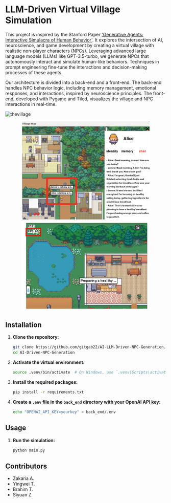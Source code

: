 # LLM-Driven Virtual Village Simulation

This project is inspired by the Stanford Paper ['Generative Agents: Interactive Simulacra of Human Behavior'](https://arxiv.org/abs/2304.03442). It explores the intersection of AI, neuroscience, and game development by creating a virtual village with realistic non-player characters (NPCs). Leveraging advanced large language models (LLMs) like GPT-3.5-turbo, we generate NPCs that autonomously interact and simulate human-like behaviors. Techniques in prompt engineering fine-tune the interactions and decision-making processes of these agents.

Our architecture is divided into a back-end and a front-end. The back-end handles NPC behavior logic, including memory management, emotional responses, and interactions, inspired by neuroscience principles. The front-end, developed with Pygame and Tiled, visualizes the village and NPC interactions in real-time.

![thevillage](images/TheVillage.gif)

<p align="center">
  <img src="images/npc.png" alt="Image 1" width="400"/>
  <img src="images/fps.png" alt="Image 2" width="400"/>
</p>

## Installation

1. **Clone the repository:**

    ```sh
    git clone https://github.com/gitgab22/AI-LLM-Driven-NPC-Generation.git
    cd AI-Driven-NPC-Generation
    ```
    
2. **Activate the virtual environment:**

    ```sh
    source .venv/bin/activate  # On Windows, use `.venv\Scripts\activate`
    ```

3. **Install the required packages:**

    ```sh
    pip install -r requirements.txt
    ```
    
4. **Create a `.env` file in the `back_end` directory with your OpenAI API key:**

    ```sh
    echo "OPENAI_API_KEY=yourkey" > back_end/.env
    ```

## Usage

1. **Run the simulation:**

    ```sh
    python main.py
    ```

## Contributors

- Zakaria A.
- Yingwei T.
- Brahim T.
- Siyuan Z.

